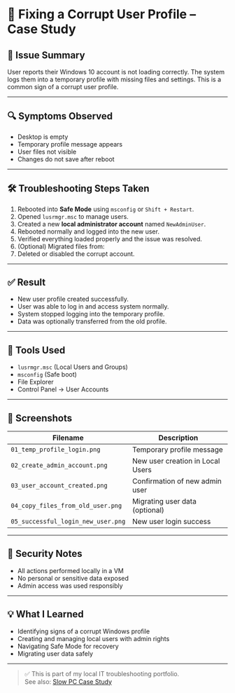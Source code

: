 # 👤 Fixing a Corrupt User Profile – Case Study

## 📝 Issue Summary
User reports their Windows 10 account is not loading correctly. The system logs them into a temporary profile with missing files and settings. This is a common sign of a corrupt user profile.

---

## 🔍 Symptoms Observed
- Desktop is empty
- Temporary profile message appears
- User files not visible
- Changes do not save after reboot

---

## 🛠️ Troubleshooting Steps Taken

1. Rebooted into **Safe Mode** using `msconfig` or `Shift + Restart`.
2. Opened `lusrmgr.msc` to manage users.
3. Created a new **local administrator account** named `NewAdminUser`.
4. Rebooted normally and logged into the new user.
5. Verified everything loaded properly and the issue was resolved.
6. (Optional) Migrated files from:
7. Deleted or disabled the corrupt account.

---

## ✅ Result
- New user profile created successfully.
- User was able to log in and access system normally.
- System stopped logging into the temporary profile.
- Data was optionally transferred from the old profile.

---

## 🔧 Tools Used
- `lusrmgr.msc` (Local Users and Groups)
- `msconfig` (Safe boot)
- File Explorer
- Control Panel → User Accounts

---

## 📸 Screenshots
| Filename                          | Description                            |
|----------------------------------|----------------------------------------|
| `01_temp_profile_login.png`      | Temporary profile message              |
| `02_create_admin_account.png`    | New user creation in Local Users       |
| `03_user_account_created.png`    | Confirmation of new admin user         |
| `04_copy_files_from_old_user.png`| Migrating user data (optional)         |
| `05_successful_login_new_user.png`| New user login success                 |

---

## 🔐 Security Notes
- All actions performed locally in a VM
- No personal or sensitive data exposed
- Admin access was used responsibly

---

## 💡 What I Learned
- Identifying signs of a corrupt Windows profile
- Creating and managing local users with admin rights
- Navigating Safe Mode for recovery
- Migrating user data safely

---

> ✅ This is part of my local IT troubleshooting portfolio.  
> See also: [Slow PC Case Study](../Slow_PC_Troubleshooting_Case_Study)
